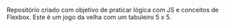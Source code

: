 Repositório criado com objetivo de praticar lógica com JS e conceitos de Flexbox. Este é um jogo da velha com um tabuleiro 5 x 5.
